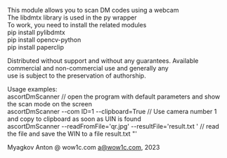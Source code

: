 This module allows you to scan DM codes using a webcam  
The libdmtx library is used in the py wrapper  
To work, you need to install the related modules  
pip install pylibdmtx  
pip install opencv-python  
pip install paperclip  

Distributed without support and without any guarantees. Available  
commercial and non-commercial use and generally any  
use is subject to the preservation of authorship.  

Usage examples:  
ascortDmScanner // open the program with default parameters and show the scan mode on the screen  
ascortDmScanner --com ID=1 --clipboard=True // Use camera number 1 and copy to clipboard as soon as UIN is found  
ascortDmScanner --readFromFile='qr.jpg' --resultFile='result.txt ' // read the file and save the WIN to a file result.txt "'  

Myagkov Anton @ wow1c.com
a@wow1c.com, 2023  
